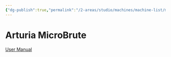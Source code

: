 ```yaml
---
{"dg-publish":true,"permalink":"/2-areas/studio/machines/machine-list/microbrute/","dgHomeLink":true,"dgPassFrontmatter":false}
---
```



# Arturia MicroBrute

[User Manual](http://u.pc.cd/pVPctalK)

